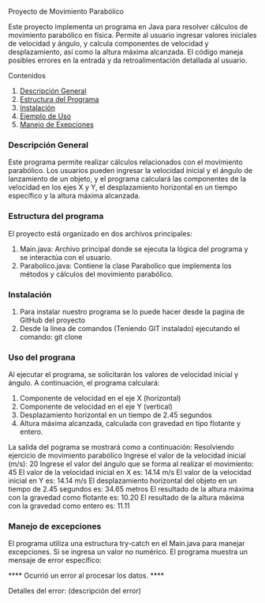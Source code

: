 Proyecto de Movimiento Parabólico

Este proyecto implementa un programa en Java para resolver cálculos de movimiento parabólico en física. Permite al usuario ingresar valores iniciales de velocidad y ángulo, y calcula componentes de velocidad y desplazamiento, así como la altura máxima alcanzada. El código maneja posibles errores en la entrada y da retroalimentación detallada al usuario.

Contenidos

1. [Descripción General](#descripción-general)
2. [Estructura del Programa](#estructura-del-programa)
3. [Instalación](#instalación)
4. [Ejemplo de Uso](#ejemplo-de-uso)
6. [Manejo de Exepciones](#manejo-de-excepciones)

### Descripción General

Este programa permite realizar cálculos relacionados con el movimiento parabólico. Los usuarios pueden ingresar la velocidad inicial y el ángulo de lanzamiento de un objeto, y el programa calculará las componentes de la velocidad en los ejes X y Y, el desplazamiento horizontal en un tiempo específico y la altura máxima alcanzada.

### Estructura del programa

El proyecto está organizado en dos archivos principales:
  1. Main.java: Archivo principal donde se ejecuta la lógica del programa y se interactúa con el usuario.
  2. Parabolico.java: Contiene la clase Parabolico que implementa los métodos y cálculos del movimiento parabólico.
     
### Instalación

1. Para instalar nuestro programa se lo puede hacer desde la pagina de GitHub del proyecto
2. Desde la línea de comandos (Teniendo GIT instalado) ejecutando el comando: git clone

### Uso del prograna

Al ejecutar el programa, se solicitarán los valores de velocidad inicial y ángulo. A continuación, el programa calculará:
  1. Componente de velocidad en el eje X (horizontal)
  2. Componente de velocidad en el eje Y (vertical)
  3. Desplazamiento horizontal en un tiempo de 2.45 segundos
  4. Altura máxima alcanzada, calculada con gravedad en tipo flotante y entero.
     
La salida del pograma se mostrará como a continuación:
    Resolviendo ejercicio de movimiento parabólico
    Ingrese el valor de la velocidad inicial (m/s): 20
    Ingrese el valor del ángulo que se forma al realizar el movimiento: 45
    El valor de la velocidad inicial en X es: 14.14 m/s
    El valor de la velocidad inicial en Y es: 14.14 m/s
    El desplazamiento horizontal del objeto en un tiempo de 2.45 segundos es: 34.65 metros
    El resultado de la altura máxima con la gravedad como flotante es: 10.20
    El resultado de la altura máxima con la gravedad como entero es: 11.11

### Manejo de excepciones

El programa utiliza una estructura try-catch en el Main.java para manejar excepciones. Si se ingresa un valor no numérico. 
El programa muestra un mensaje de error específico:

**** Ocurrió un error al procesar los datos. ****

Detalles del error: (descripción del error)

